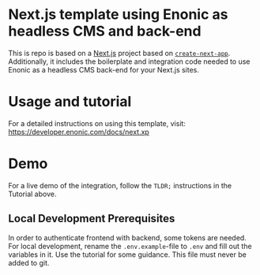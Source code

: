 # Next.js template using Enonic as headless CMS and back-end
This is repo is based on a [Next.js](https://nextjs.org/) project based on [`create-next-app`](https://github.com/vercel/next.js/tree/canary/packages/create-next-app). 
Additionally, it includes the boilerplate and integration code needed to use Enonic as a headless CMS back-end for your Next.js sites.

# Usage and tutorial
For a detailed instructions on using this template, visit: https://developer.enonic.com/docs/next.xp

# Demo
For a live demo of the integration, follow the `TLDR;` instructions in the Tutorial above.


## Local Development Prerequisites

In order to authenticate frontend with backend, some tokens are needed. For local development, rename the `.env.example`-file to `.env` and fill out the variables in it. Use the tutorial for some guidance. This file must never be added to git.